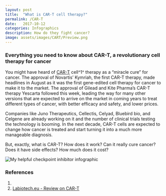 ```yaml
---
layout: post
title:  "What is CAR-T cell therapy?"
permalink: /CAR-T
date:   2017-10-12
categories: Infographics
description: How do they fight cancer?
image: assets/images/CART/Preview.png
---
```




### Everything you need to know about CAR-T, a revolutionary cell therapy for cancer

You might have heard of [CAR-T][1] cell^1^ therapy as a “miracle cure” for cancer. The approval of Novartis’ Kymriah, the first CAR-T therapy, made headlines in August as it was the first gene-edited cell therapy for cancer to make it to the market. The approval of Gilead and Kite Pharma’s CAR-T therapy Yescarta followed this week, leading the way for many other versions that are expected to arrive on the market in coming years to treat different types of cancer, with better efficacy and safety, and lower prices.



Companies like Juno Therapeutics, Cellectis, Celyad, Bluebird bio, and Celgene are already working on it and the number of clinical trials testing the technology is booming. In the next decade, CAR-T cells are expected to change how cancer is treated and start turning it into a much more manageable diagnosis.

But, exactly, what is CAR-T? How does it work? Can it really cure cancer? Does it have side effects? How much does it cost? 


![My helpful checkpoint inhibitor infographic](assets/images/CART/171005_CART.png)



### References
1. [1]: https://clinicaltrials.gov/ct2/show/NCT02435849
2. [Labiotech.eu - Review on CAR-T]([https://labiotech.eu/car-t-therapy-cancer-review/])


